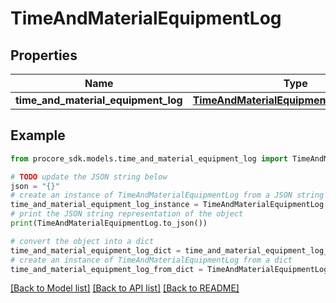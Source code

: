 # TimeAndMaterialEquipmentLog


## Properties

Name | Type | Description | Notes
------------ | ------------- | ------------- | -------------
**time_and_material_equipment_log** | [**TimeAndMaterialEquipmentLogProperties**](TimeAndMaterialEquipmentLogProperties.md) |  | 

## Example

```python
from procore_sdk.models.time_and_material_equipment_log import TimeAndMaterialEquipmentLog

# TODO update the JSON string below
json = "{}"
# create an instance of TimeAndMaterialEquipmentLog from a JSON string
time_and_material_equipment_log_instance = TimeAndMaterialEquipmentLog.from_json(json)
# print the JSON string representation of the object
print(TimeAndMaterialEquipmentLog.to_json())

# convert the object into a dict
time_and_material_equipment_log_dict = time_and_material_equipment_log_instance.to_dict()
# create an instance of TimeAndMaterialEquipmentLog from a dict
time_and_material_equipment_log_from_dict = TimeAndMaterialEquipmentLog.from_dict(time_and_material_equipment_log_dict)
```
[[Back to Model list]](../README.md#documentation-for-models) [[Back to API list]](../README.md#documentation-for-api-endpoints) [[Back to README]](../README.md)



